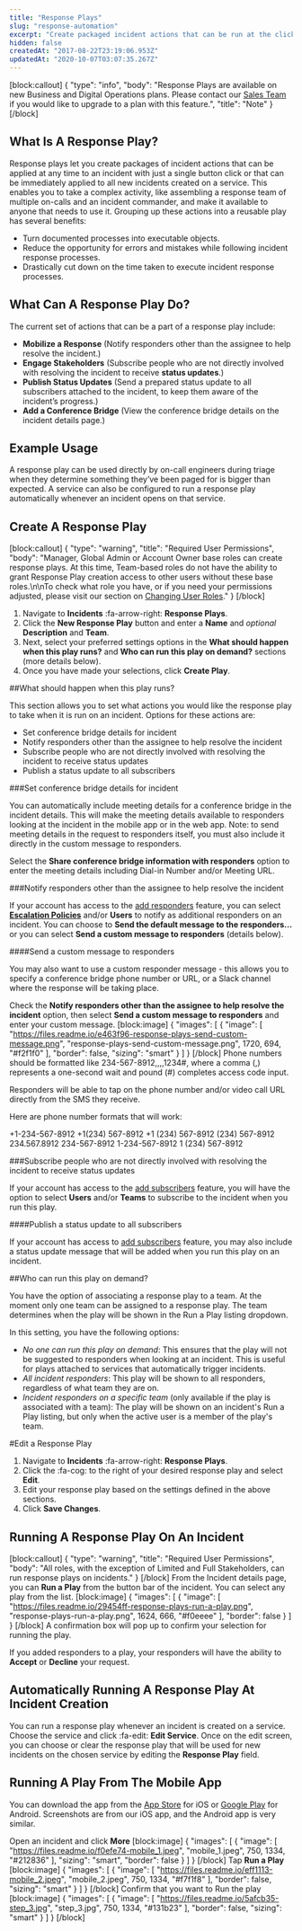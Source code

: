```yaml
---
title: "Response Plays"
slug: "response-automation"
excerpt: "Create packaged incident actions that can be run at the click of a button, or automatically at incident creation"
hidden: false
createdAt: "2017-08-22T23:19:06.953Z"
updatedAt: "2020-10-07T03:07:35.267Z"
---
```

[block:callout]
{
  "type": "info",
  "body": "Response Plays are available on new Business and Digital Operations plans. Please contact our [Sales Team](https://www.pagerduty.com/contact-sales/) if you would like to upgrade to a plan with this feature.",
  "title": "Note"
}
[/block]

## What Is A Response Play?

Response plays let you create packages of incident actions that can be applied at any time to an incident with just a single button click or that can be immediately applied to all new incidents created on a service. This enables you to take a complex activity, like assembling a response team of multiple on-calls and an incident commander, and make it available to anyone that needs to use it. Grouping up these actions into a reusable play has several benefits:

  * Turn documented processes into executable objects.
  * Reduce the opportunity for errors and mistakes while following incident response processes.
  * Drastically cut down on the time taken to execute incident response processes.  
## What Can A Response Play Do?

The current set of actions that can be a part of a response play include:

* **Mobilize a Response** (Notify responders other than the assignee to help resolve the incident.)
* **Engage Stakeholders** (Subscribe people who are not directly involved with resolving the incident to receive **status updates**.)
* **Publish Status Updates** (Send a prepared status update to all subscribers attached to the incident, to keep them aware of the incident’s progress.)
* **Add a Conference Bridge** (View the conference bridge details on the incident details page.)
## Example Usage

A response play can be used directly by on-call engineers during triage when they determine something they’ve been paged for is bigger than expected. A service can also be configured to run a response play automatically whenever an incident opens on that service.
## Create A Response Play


[block:callout]
{
  "type": "warning",
  "title": "Required User Permissions",
  "body": "Manager, Global Admin or Account Owner base roles can create response plays. At this time, Team-based roles do not have the ability to grant Response Play creation access to other users without these base roles.\n\nTo check what role you have, or if you need your permissions adjusted, please visit our section on [Changing User Roles](https://support.pagerduty.com/docs/user-roles#section-changing-user-roles)."
}
[/block]
1. Navigate to **Incidents** :fa-arrow-right: **Response Plays**. 
2. Click the **New Response Play** button and enter a **Name** and *optional* **Description** and **Team**. 
3. Next, select your preferred settings options in the **What should happen when this play runs?** and **Who can run this play on demand?** sections (more details below). 
4. Once you have made your selections, click **Create Play**.

##What should happen when this play runs?

This section allows you to set what actions you would like the response play to take when it is run on an incident. Options for these actions are:

- Set conference bridge details for incident
- Notify responders other than the assignee to help resolve the incident
- Subscribe people who are not directly involved with resolving the incident to receive status updates
- Publish a status update to all subscribers

###Set conference bridge details for incident

You can automatically include meeting details for a conference bridge in the incident details. This will make the meeting details available to responders looking at the incident in the mobile app or in the web app. Note: to send meeting details in the request to responders itself, you must also include it directly in the custom message to responders.

Select the **Share conference bridge information with responders** option to enter the meeting details including Dial-in Number and/or Meeting URL. 

###Notify responders other than the assignee to help resolve the incident

If your account has access to the [add responders](https://support.pagerduty.com/docs/add-responders) feature, you can select [**Escalation Policies**](https://support.pagerduty.com/docs/add-responders#section-escalation-policy-responder-notifications) and/or **Users** to notify as additional responders on an incident. You can choose to **Send the default message to the responders...** or you can select **Send a custom message to responders** (details below).

####Send a custom message to responders

You may also want to use a custom responder message - this allows you to specify a conference bridge phone number or URL, or a Slack channel where the response will be taking place. 

Check the **Notify responders other than the assignee to help resolve the incident** option, then select **Send a custom message to responders** and enter your custom message.
[block:image]
{
  "images": [
    {
      "image": [
        "https://files.readme.io/e463f96-response-plays-send-custom-message.png",
        "response-plays-send-custom-message.png",
        1720,
        694,
        "#f2f1f0"
      ],
      "border": false,
      "sizing": "smart"
    }
  ]
}
[/block]
Phone numbers should be formatted like 234-567-8912,,,,1234#, where a comma (,) represents a one-second wait and pound (#) completes access code input.

Responders will be able to tap on the phone number and/or video call URL directly from the SMS they receive.

Here are phone number formats that will work:

+1-234-567-8912
+1(234) 567-8912
+1 (234) 567-8912
(234) 567-8912
234.567.8912
234-567-8912
1-234-567-8912
1 (234) 567-8912

###Subscribe people who are not directly involved with resolving the incident to receive status updates

If your account has access to the [add subscribers](https://support.pagerduty.com/docs/communicating-with-stakeholders) feature, you will have the option to select **Users** and/or **Teams** to subscribe to the incident when you run this play. 

####Publish a status update to all subscribers

If your account has access to [add subscribers](https://support.pagerduty.com/docs/communicating-with-stakeholders) feature, you may also include a status update message that will be added when you run this play on an incident. 

##Who can run this play on demand?

You have the option of associating a response play to a team. At the moment only one team can be assigned to a response play. The team determines when the play will be shown in the Run a Play listing dropdown. 

In this setting, you have the following options:

  * *No one can run this play on demand*: This ensures that the play will not be suggested to responders when looking at an incident. This is useful for plays attached to services that automatically trigger incidents.
  * *All incident responders*: This play will be shown to all responders, regardless of what team they are on.
  * *Incident responders on a specific team* (only available if the play is associated with a team): The play will be shown on an incident's Run a Play listing, but only when the active user is a member of the play's team. 

#Edit a Response Play

1. Navigate to **Incidents** :fa-arrow-right: **Response Plays**.
2. Click the :fa-cog: to the right of your desired response play and select **Edit**.
3. Edit your response play based on the settings defined in the above sections. 
4. Click **Save Changes**.
## Running A Response Play On An Incident


[block:callout]
{
  "type": "warning",
  "title": "Required User Permissions",
  "body": "All roles, with the exception of Limited and Full Stakeholders, can run response plays on incidents."
}
[/block]
From the Incident details page, you can **Run a Play** from the button bar of the incident. You can select any play from the list.
[block:image]
{
  "images": [
    {
      "image": [
        "https://files.readme.io/29454ff-response-plays-run-a-play.png",
        "response-plays-run-a-play.png",
        1624,
        666,
        "#f0eeee"
      ],
      "border": false
    }
  ]
}
[/block]
A confirmation box will pop up to confirm your selection for running the play. 

If you added responders to a play, your responders will have the ability to **Accept** or **Decline** your request.
## Automatically Running A Response Play At Incident Creation

You can run a response play whenever an incident is created on a service. Choose the service and click :fa-edit: **Edit Service**. Once on the edit screen, you can choose or clear the response play that will be used for new incidents on the chosen service by editing the **Response Play** field.
## Running A Play From The Mobile App

You can download the app from the [App Store](https://itunes.apple.com/us/app/pagerduty/id594039512) for iOS or [Google Play](https://play.google.com/store/apps/details?id=com.pagerduty.android) for Android. Screenshots are from our iOS app, and the Android app is very similar.

Open an incident and click **More**
[block:image]
{
  "images": [
    {
      "image": [
        "https://files.readme.io/f0efe74-mobile_1.jpeg",
        "mobile_1.jpeg",
        750,
        1334,
        "#212836"
      ],
      "sizing": "smart",
      "border": false
    }
  ]
}
[/block]
Tap **Run a Play**
[block:image]
{
  "images": [
    {
      "image": [
        "https://files.readme.io/eff1113-mobile_2.jpeg",
        "mobile_2.jpeg",
        750,
        1334,
        "#f7f1f8"
      ],
      "border": false,
      "sizing": "smart"
    }
  ]
}
[/block]
Confirm that you want to Run the play
[block:image]
{
  "images": [
    {
      "image": [
        "https://files.readme.io/5afcb35-step_3.jpg",
        "step_3.jpg",
        750,
        1334,
        "#131b23"
      ],
      "border": false,
      "sizing": "smart"
    }
  ]
}
[/block]